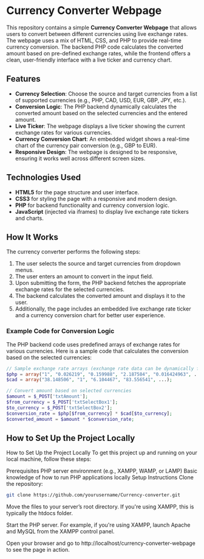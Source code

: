# Currency Converter Webpage

This repository contains a simple **Currency Converter Webpage** that allows users to convert between different currencies using live exchange rates. The webpage uses a mix of HTML, CSS, and PHP to provide real-time currency conversion. The backend PHP code calculates the converted amount based on pre-defined exchange rates, while the frontend offers a clean, user-friendly interface with a live ticker and currency chart.

## Features

- **Currency Selection**: Choose the source and target currencies from a list of supported currencies (e.g., PHP, CAD, USD, EUR, GBP, JPY, etc.).
- **Conversion Logic**: The PHP backend dynamically calculates the converted amount based on the selected currencies and the entered amount.
- **Live Ticker**: The webpage displays a live ticker showing the current exchange rates for various currencies.
- **Currency Conversion Chart**: An embedded widget shows a real-time chart of the currency pair conversion (e.g., GBP to EUR).
- **Responsive Design**: The webpage is designed to be responsive, ensuring it works well across different screen sizes.

## Technologies Used

- **HTML5** for the page structure and user interface.
- **CSS3** for styling the page with a responsive and modern design.
- **PHP** for backend functionality and currency conversion logic.
- **JavaScript** (injected via iframes) to display live exchange rate tickers and charts.

## How It Works

The currency converter performs the following steps:

1. The user selects the source and target currencies from dropdown menus.
2. The user enters an amount to convert in the input field.
3. Upon submitting the form, the PHP backend fetches the appropriate exchange rates for the selected currencies.
4. The backend calculates the converted amount and displays it to the user.
5. Additionally, the page includes an embedded live exchange rate ticker and a currency conversion chart for better user experience.

### Example Code for Conversion Logic

The PHP backend code uses predefined arrays of exchange rates for various currencies. Here is a sample code that calculates the conversion based on the selected currencies:

```php
// Sample exchange rate arrays (exchange rate data can be dynamically fetched)
$php = array("1", "0.026219", "0.159988", "2.187584", "0.016424963", ...);
$cad = array("38.148506", "1", "6.104467", "83.556541", ...);

// Convert amount based on selected currencies
$amount = $_POST['txtAmount'];
$from_currency = $_POST['txtSelectBox1'];
$to_currency = $_POST['txtSelectBox2'];
$conversion_rate = $php[$from_currency] * $cad[$to_currency];
$converted_amount = $amount * $conversion_rate;
```

## How to Set Up the Project Locally

How to Set Up the Project Locally
To get this project up and running on your local machine, follow these steps:

Prerequisites
PHP server environment (e.g., XAMPP, WAMP, or LAMP)
Basic knowledge of how to run PHP applications locally
Setup Instructions
Clone the repository:
```bash
git clone https://github.com/yourusername/Currency-converter.git
```
Move the files to your server’s root directory. If you're using XAMPP, this is typically the htdocs folder.

Start the PHP server. For example, if you're using XAMPP, launch Apache and MySQL from the XAMPP control panel.

Open your browser and go to http://localhost/currency-converter-webpage to see the page in action.
